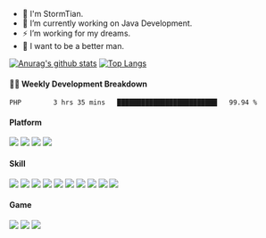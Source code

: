 - 💬 I'm StormTian.
- 🔭 I’m currently working on Java Development.
- ⚡ I’m working for my dreams.
- 🌱 I want to be a better man.


[![Anurag's github stats](https://github-readme-stats.vercel.app/api?username=StormTian&show_icons=true&theme=radical)](https://github.com/anuraghazra/github-readme-stats)
[![Top Langs](https://github-readme-stats.vercel.app/api/top-langs/?username=StormTian&show_icons=true&theme=radical)](https://github.com/anuraghazra/github-readme-stats)


#### 🏊‍♂️ <a>Weekly Development Breakdown</a>
<!--START_SECTION:waka-->
```text
PHP        3 hrs 35 mins   █████████████████████████   99.94 % 
```
<!--END_SECTION:waka-->

#### Platform
[![](https://img.shields.io/badge/macOS-10.15-292e33?style=flat-square&logo=apple&logoColor=ffffff)](https://www.tonymacx86.com/)
[![](https://img.shields.io/badge/Windows-10-2376bc?style=flat-square&logo=windows&logoColor=ffffff)](https://www.microsoft.com/windows/get-windows-10)
[![](https://img.shields.io/badge/IDE-Visual%20Studio%20Code-blue?style=flat-square&logo=visual-studio-code&logoColor=ffffff)](https://code.visualstudio.com/)
[![](https://img.shields.io/badge/Intellij-Idea-blue?style=flat-square&logo=intellijidea&logoColor=000000)](https://code.visualstudio.com/)

#### Skill
[![](https://img.shields.io/badge/-Java-007396?style=flat-square&logo=java&logoColor=ffffff)](https://reactjs.org/)
[![](https://img.shields.io/badge/-Spring-6DB33F?style=flat-square&logo=spring&logoColor=white)](https://postcss.org/)
[![](https://img.shields.io/badge/-Docker-2496ED?style=flat-square&logo=docker&logoColor=ffffff)](https://www.docker.com/)
[![](https://img.shields.io/badge/-MySQL-003545?style=flat-square&logo=mysql&logoColor=white)](https://mariadb.com/)
[![](https://img.shields.io/badge/-Git-f05032?style=flat-square&logo=git&logoColor=white)](https://git-scm.com/)
[![](https://img.shields.io/badge/-Linux-fcc624?style=flat-square&logo=linux&logoColor=white)](https://www.linuxfoundation.org/)
[![](https://img.shields.io/badge/-Nginx-269539?style=flat-square&logo=nginx&logoColor=ffffff)](https://nginx.org/)
[![](https://img.shields.io/badge/-ElasticSearch-005571?style=flat-square&logo=elasticsearch&logoColor=white)](https://www.typescriptlang.org/)
[![](https://img.shields.io/badge/-Redis-dc382d?style=flat-square&logo=redis&logoColor=white)](https://sass-lang.com/)
[![](https://img.shields.io/badge/-Python-3776AB?style=flat-square&logo=python&logoColor=ffffff)](https://stylus-lang.com/)

#### Game
[![](https://img.shields.io/badge/iPhone-XR-000000?style=flat-square&logo=apple&logoColor=ffffff)](https://www.blackberry.com/)
![](https://img.shields.io/badge/-Nintendo%20Switch-e60012?style=flat-square&logo=nintendo%20switch&logoColor=ffffff)
[![](https://img.shields.io/badge/Steam-171a21?style=flat-square&logo=steam&logoColor=ffffff)](https://steamcommunity.com/id/antzuhl)
